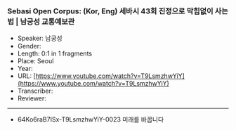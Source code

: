 ### Sebasi Open Corpus: (Kor, Eng) 세바시 43회 진정으로 막힘없이 사는 법 | 남궁성 교통예보관

- Speaker: 남궁성
- Gender: 
- Length: 0:1 in 1 fragments
- Place: Seoul
- Year: 
- URL: [https://www.youtube.com/watch?v=T9LsmzhwYiY](https://www.youtube.com/watch?v=T9LsmzhwYiY)
- Transcriber: 
- Reviewer: 

---

- 64Ko6raB7ISx-T9LsmzhwYiY-0023 미래를 바꿉니다
